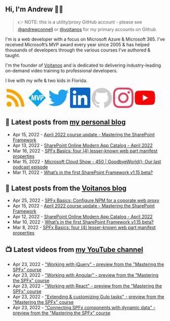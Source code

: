 ## Hi, I'm Andrew 👋🏼

> 👉 NOTE: this is a utility/proxy GitHub account - please see [@andrewconnell](/andrewconnell) or [@voitanos](/voitanos) for my primary accounts on Github

I'm is a web developer with a focus on Microsoft Azure & Microsoft 365. I've received Microsoft’s MVP award every year since 2005 & has helped thousands of developers through the various courses I've authored & taught.

I'm the founder of [Voitanos](https://www.voitanos.io) and is dedicated to delivering industry-leading on-demand video training to professional developers.

I live with my wife & two kids in Florida.

[![](./images/rss.svg)](https://www.andrewconnell.com)
[![](./images/mvp.svg)](https://mvp.microsoft.com/en-us/PublicProfile/21083?fullName=Andrew%20Connell)
[![](./images/twitter.svg)](https://www.twitter.com/andrewconnell)
[![](./images/linkedin.svg)](https://www.linkedin.com/in/andrewconnell)
[![](./images/github.svg)](https://www.github.com/andrewconnell)
[![](./images/instagram.svg)](https://www.instagram.com/andrewconnell1)
[![](./images/youtube.svg)](https://www.youtube.com/voitanosio)

## 📘 Latest posts from [my personal blog](https://www.andrewconnell.com)
<!-- MYBLOG-POST-LIST:START -->
- Apr 15, 2022 - [April 2022 course update - Mastering the SharePoint Framework](https://www.andrewconnell.com/blog/mastering-sharepoint-framework-course-update-april-2022/)
- Apr 13, 2022 - [SharePoint Online Modern App Catalog - April 2022](https://www.andrewconnell.com/blog/sharepoint-app-catalog-modernization-april-2022/)
- Mar 16, 2022 - [SPFx Basics: four &lpar;4&rpar; lesser-known web part manifest properties](https://www.andrewconnell.com/blog/sharepoint-framework-basics-lesser-known-webpart-manifest-properties/)
- Mar 15, 2022 - [Microsoft Cloud Show - 450 | GoodbyeWorld&lpar;&rpar;; Our last podcast episode](https://www.andrewconnell.com/blog/mscloudshow-450-goodbyeworld-last-Microsoft-cloud-show-episode/)
- Mar 11, 2022 - [What’s in the first SharePoint Framework v1.15 beta?](https://www.andrewconnell.com/blog/whats-in-sharepoint-framework-v1.15-beta/)<!-- MYBLOG-POST-LIST:END -->

## 📙 Latest posts from the [Voitanos blog](https://www.voitanos.io/blog)
<!-- VOITANOSBLOG-POST-LIST:START -->
- Apr 25, 2022 - [SPFx Basics: Configure NPM for a coporate web proxy](https://www.voitanos.io/blog/node-npm-fix-proxy-config/)
- Apr 15, 2022 - [April 2022 course update - Mastering the SharePoint Framework](https://www.voitanos.io/blog/mastering-sharepoint-framework-course-update-april-2022/)
- Apr 12, 2022 - [SharePoint Online Modern App Catalog - April 2022](https://www.voitanos.io/blog/sharepoint-app-catalog-modernization-april-2022/)
- Mar 10, 2022 - [What’s in the first SharePoint Framework v1.15 beta?](https://www.voitanos.io/blog/whats-in-sharepoint-framework-v1.15-beta/)
- Mar 8, 2022 - [SPFx Basics: four &lpar;4&rpar; lesser-known web part manifest properties](https://www.voitanos.io/blog/sharepoint-framework-basics-lesser-known-webpart-manifest-properties/)<!-- VOITANOSBLOG-POST-LIST:END -->

## 📺 Latest videos from [my YouTube channel](https://www.youtube.com/voitanosio)
<!-- VOITANOSYOUTUBE-POST-LIST:START -->
- Apr 23, 2022 - [&quot;Working with jQuery&quot; - preview from the &quot;Mastering the SPFx&quot; course](https://www.youtube.com/watch?v=nYapLSsTSbA)
- Apr 23, 2022 - [&quot;Working with Angular&quot; - preview from the &quot;Mastering the SPFx&quot; course](https://www.youtube.com/watch?v=M8d3vrCFIes)
- Apr 23, 2022 - [&quot;Working with React&quot; - preview from the &quot;Mastering the SPFx&quot; course](https://www.youtube.com/watch?v=vjSHVMDXJxA)
- Apr 23, 2022 - [&quot;Extending &amp; customizing Gulp tasks&quot; - preview from the &quot;Mastering the SPFx&quot; course](https://www.youtube.com/watch?v=rXOA_rXuuIc)
- Apr 23, 2022 - [&quot;Connecting SPFx components with dynamic data&quot; - preview from the &quot;Mastering the SPFx&quot; course](https://www.youtube.com/watch?v=D--_icxQIj0)<!-- VOITANOSYOUTUBE-POST-LIST:END -->
